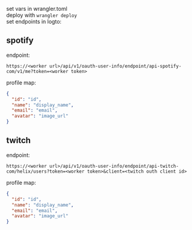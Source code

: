 set vars in wrangler.toml<br/>
deploy with `wrangler deploy`<br/>
set endpoints in logto:<br/>


## spotify
endpoint:
```
https://<worker url>/api/v1/oauth-user-info/endpoint/api-spotify-com/v1/me?token=<worker token>
```

profile map:
```json
{
  "id": "id",
  "name": "display_name",
  "email": "email",
  "avatar": "image_url"
}
```
## twitch
endpoint:
```
https://<worker url>/api/v1/oauth-user-info/endpoint/api-twitch-com/helix/users?token=<worker token>&client=<twitch outh client id>
```
profile map:
```json
{
  "id": "id",
  "name": "display_name",
  "email": "email",
  "avatar": "image_url"
}
```
